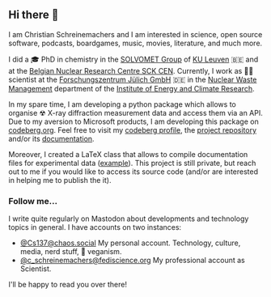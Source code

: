## Hi there 👋

I am Christian Schreinemachers and I am interested in science, open source software, podcasts, boardgames, music, movies, literature, and much more.

I did a 🎓 PhD in chemistry in the [SOLVOMET Group](https://chem.kuleuven.be/solvomet/group-members) of [KU Leuven](https://www.kuleuven.be/english/kuleuven/) 🇧🇪 and at the [Belgian Nuclear Research Centre SCK CEN](https://www.sckcen.be/en).
Currently, I work as 👨‍🔬 scientist at the [Forschungszentrum Jülich GmbH](https://www.fz-juelich.de/en) 🇩🇪 in the [Nuclear Waste Management](https://www.fz-juelich.de/en/iek/iek-6) department of the [Institute of Energy and Climate Research](https://www.fz-juelich.de/en/iek).

In my spare time, I am developing a python package which allows to organise ☢ X-ray diffraction measurement data and access them via an API. 
Due to my aversion to Microsoft products, I am developing this package on [codeberg.org](https://codeberg.org).
Feel free to visit my [codeberg profile](https://codeberg.org/Cs137/), the [project repository](https://codeberg.org/Cs137/xrdt) and/or its [documentation](https://cs137.codeberg.page/xrdt/).

Moreover, I created a LaTeX class that allows to compile documentation files for experimental data ([example](https://zenodo.org/record/3841374/)).
This project is still private, but reach out to me if you would like to access its source code (and/or are interested in helping me to publish the it).

### Follow me...

I write quite regularly on Mastodon about developments and technology topics in general. 
I have accounts on two instances:

- [@Cs137@chaos.social](https://chaos.social/@Cs137)
  My personal account. Technology, culture, media, nerd stuff, 🌱 veganism.
- [@c_schreinemachers@fediscience.org](https://fediscience.org/@c_schreinemachers)
  My professional account as Scientist.

I'll be happy to read you over there!
